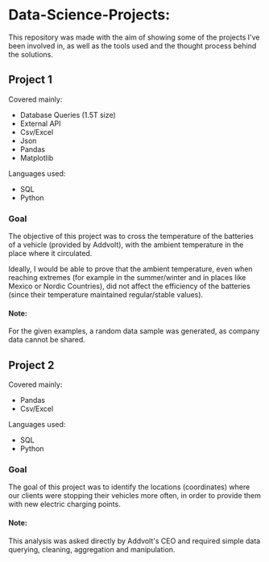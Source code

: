 # Data-Science-Projects:
This repository was made with the aim of showing some of the projects I've been involved in, as well as the tools used and the thought process behind the solutions.

## Project 1

Covered mainly:
- Database Queries (1.5T size)
- External API
- Csv/Excel
- Json
- Pandas
- Matplotlib

Languages used:
- SQL
- Python

### Goal
The objective of this project was to cross the temperature of the batteries of a vehicle (provided by Addvolt), with the ambient temperature in the place where it circulated.

Ideally, I would be able to prove that the ambient temperature, even when reaching extremes (for example in the summer/winter and in places like Mexico or Nordic Countries), did not affect the efficiency of the batteries (since their temperature maintained regular/stable values).

#### Note:
For the given examples, a random data sample was generated, as company data cannot be shared.

## Project 2

Covered mainly:
- Pandas
- Csv/Excel

Languages used:
- SQL
- Python

### Goal
The goal of this project was to identify the locations (coordinates) where our clients were stopping their vehicles more often, in order to provide them with new electric charging points.

#### Note:
This analysis was asked directly by Addvolt's CEO and required simple data querying, cleaning, aggregation and manipulation.

